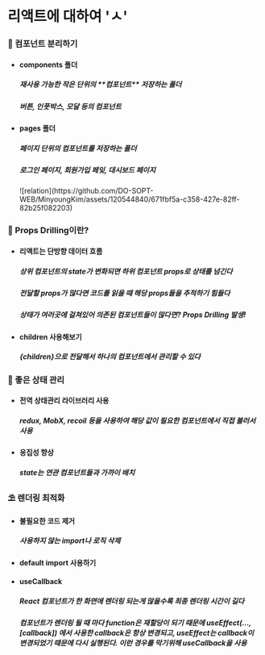 # 리액트에 대하여 'ㅅ'

### 🐥 컴포넌트 분리하기 

  - <h4>components 폴더</h4>
    <h5>재사용 가능한 작은 단위의 **컴포넌트** 저장하는 폴더</h5>
    <h5>버튼, 인풋박스, 모달 등의 컴포넌트</h5>
  - <h4>pages 폴더</h4>
    <h5>페이지 단위의 컴포넌트를 저장하는 폴더</h5>
    <h5>로그인 페이지, 회원가입 페잊, 대시보드 페이지</h5> 
    ![relation](https://github.com/DO-SOPT-WEB/MinyoungKim/assets/120544840/671fbf5a-c358-427e-82ff-82b25f082203)

  
### 🍏 Props Drilling이란?

  - <h4>리액트는 단방향 데이터 흐름</h4>
    <h5>상위 컴포넌트의 state가 변화되면 하위 컴포넌트 props로 상태를 넘긴다</h5>
    <h5>전달할 props가 많다면 코드를 읽을 때 해당 props들을 추적하기 힘들다</h5>
    <h5>상태가 여러곳에 걸쳐있어 의존된 컴포넌트들이 많다면? Props Drilling 발생!</h5>
  - <h4>children 사용해보기</h4>
    <h5>{children}으로 전달해서 하나의 컴포넌트에서 관리할 수 있다</h5>
    

### 🍎 좋은 상태 관리
  - <h4>전역 상태관리 라이브러리 사용</h4>
    <h5>redux, MobX, recoil 등을 사용하여 해당 값이 필요한 컴포넌트에서 직접 불러서 사용</h5>
  - <h4>응집성 향상</h4>
    <h5>state는 연관 컴포넌트들과 가까이 배치</h5>
    

### ⛱️ 렌더링 최적화
  - <h4>불필요한 코드 제거</h4>
    <h5>사용하지 않는 import나 로직 삭제</h5>
  - <h4>default import 사용하기</h4>
  - <h4>useCallback</h4>
    <h5>React 컴포넌트가 한 화면에 렌더링 되는게 많을수록 최종 렌더링 시간이 길다</h5>
    <h5>컴포넌트가 렌더링 될 때 마다 function은 재할당이 되기 때문에 useEffect(..., [callback]) 에서 사용한 callback은 항상 변경되고, useEffect는 callback이 변경되었기 때문에 다시 실행된다. 이런 경우를 막기위해 useCallback을 사용</h5>
